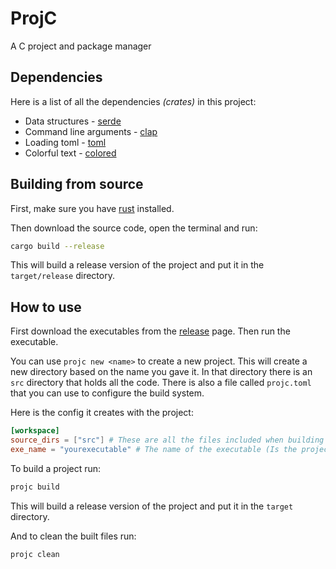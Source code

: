 # ProjC

A C project and package manager

## Dependencies

Here is a list of all the dependencies *(crates)* in this project:

- Data structures - [serde](https://docs.rs/serde/latest/serde/)
- Command line arguments - [clap](https://docs.rs/clap/latest/clap/)
- Loading toml - [toml](https://docs.rs/toml/latest/toml/)
- Colorful text - [colored](https://docs.rs/colored/latest/colored/)

## Building from source

First, make sure you have [rust](https://www.rust-lang.org) installed.

Then download the source code, open the terminal and run:

```sh
cargo build --release
```

This will build a release version of the project and put it in the `target/release` directory.

## How to use

First download the executables from the [release](https://github.com/Saturn7569/ProjC/releases) page.
Then run the executable.

You can use `projc new <name>` to create a new project.
This will create a new directory based on the name you gave it.
In that directory there is an `src` directory that holds all the code.
There is also a file called `projc.toml` that you can use to configure
the build system.

Here is the config it creates with the project:

```toml
[workspace]
source_dirs = ["src"] # These are all the files included when building
exe_name = "yourexecutable" # The name of the executable (Is the project name automatically)
```

To build a project run:

```sh
projc build
```

This will build a release version of the project and put it in the `target` directory.

And to clean the built files run:

```sh
projc clean
```
